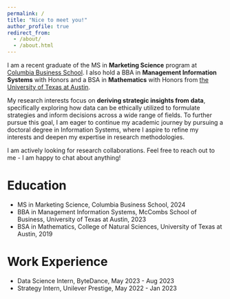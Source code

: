 ```yaml
---
permalink: /
title: "Nice to meet you!"
author_profile: true
redirect_from: 
  - /about/
  - /about.html
---
```


I am a recent graduate of the MS in **Marketing Science** program at [Columbia Business School](https://business.columbia.edu/). I also hold a BBA in **Management Information Systems** with Honors and a BSA in **Mathematics** with Honors from [the University of Texas at Austin](https://www.utexas.edu/). 

My research interests focus on **deriving strategic insights from data**, specifically exploring how data can be ethically utilized to formulate strategies and inform decisions across a wide range of fields. To further pursue this goal, I am eager to continue my academic journey by pursuing a doctoral degree in Information Systems, where I aspire to refine my interests and deepen my expertise in research methodologies. 

I am actively looking for research collaborations. Feel free to reach out to me - I am happy to chat about anything! 

# Education

- MS in Marketing Science, Columbia Business School, 2024
- BBA in Management Information Systems, McCombs School of Business, University of Texas at Austin, 2023
- BSA in Mathematics, College of Natural Sciences, University of Texas at Austin, 2019

# Work Experience

- Data Science Intern, ByteDance, May 2023 - Aug 2023
- Strategy Intern, Unilever Prestige, May 2022 - Jan 2023

